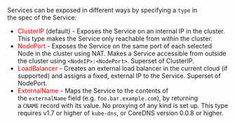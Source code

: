 Services can be exposed in different ways by specifying a `type` in the spec of the Service:
- <span style="color:red">ClusterIP</span> (default) - Exposes the Service on an internal IP in the cluster. This type makes the Service only reachable from within the cluster.
- <span style="color:red">NodePort</span> - Exposes the Service on the same port of each selected Node in the cluster using NAT. Makes a Service accessible from outside the cluster using `<NodeIP>:<NodePort>`. Superset of ClusterIP.
- <span style="color:red">LoadBalancer</span> - Creates an external load balancer in the current cloud (if supported) and assigns a fixed, external IP to the Service. Superset of NodePort.
- <span style="color:red">ExternalName</span> - Maps the Service to the contents of the `externalName` field (e.g. `foo.bar.example.com`), by returning a `CNAME` record with its value. No proxying of any kind is set up. This type requires v1.7 or higher of `kube-dns`, or CoreDNS version 0.0.8 or higher.